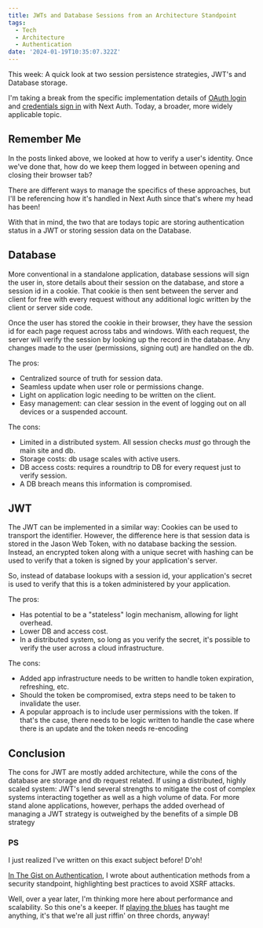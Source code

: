```yaml
---
title: JWTs and Database Sessions from an Architecture Standpoint
tags:
  - Tech
  - Architecture
  - Authentication
date: '2024-01-19T10:35:07.322Z'
---
```


This week: A quick look at two session persistence strategies, JWT's and Database storage.

I'm taking a break from the specific implementation details of [OAuth login](/nextauthemailandoauth) and [credentials sign in](/nextauthcredentials) with Next Auth. Today, a broader, more widely applicable topic.

## Remember Me

In the posts linked above, we looked at how to verify a user's identity. Once we've done that, how do we keep them logged in between opening and closing their browser tab?

There are different ways to manage the specifics of these approaches, but I'll be referencing how it's handled in Next Auth since that's where my head has been!

With that in mind, the two that are todays topic are storing authentication status in a JWT or storing session data on the Database.

## Database

More conventional in a standalone application, database sessions will sign the user in, store details about their session on the database, and store a session id in a cookie. That cookie is then sent between the server and client for free with every request without any additional logic written by the client or server side code.

Once the user has stored the cookie in their browser, they have the session id for each page request across tabs and windows. With each request, the server will verify the session by looking up the record in the database. Any changes made to the user (permissions, signing out) are handled on the db. 

The pros:

- Centralized source of truth for session data.
- Seamless update when user role or permissions change.
- Light on application logic needing to be written on the client.
- Easy management: can clear session in the event of logging out on all devices or a suspended account.

The cons:

- Limited in a distributed system. All session checks *must* go through the main site and db.
- Storage costs: db usage scales with active users.
- DB access costs: requires a roundtrip to DB for every request just to verify session.
- A DB breach means this information is compromised.

## JWT

The JWT can be implemented in a similar way: Cookies can be used to transport the identifier. However, the difference here is that session data is stored in the Jason Web Token, with no database backing the session. Instead, an encrypted token along with a unique secret with hashing can be used to verify that a token is signed by your application's server. 

So, instead of database lookups with a session id, your application's secret is used to verify that this is a token administered by your application.

The pros:

- Has potential to be a "stateless" login mechanism, allowing for light overhead.
- Lower DB and access cost.
- In a distributed system, so long as you verify the secret, it's possible to verify the user across a cloud infrastructure.

The cons:

- Added app infrastructure needs to be written to handle token expiration, refreshing, etc.
- Should the token be compromised, extra steps need to be taken to invalidate the user. 
- A popular approach is to include user permissions with the token. If that's the case, there needs to be logic written to handle the case where there is an update and the token needs re-encoding

## Conclusion

The cons for JWT are mostly added architecture, while the cons of the database are storage and db request related. If using a distributed, highly scaled system: JWT's lend several strengths to mitigate the cost of complex systems interacting together as well as a high volume of data. For more stand alone applications, however, perhaps the added overhead of managing a JWT strategy is outweighed by the benefits of a simple DB strategy

### PS

I just realized I've written on this exact subject before! D'oh! 

[In The Gist on Authentication](/authentication), I wrote about authentication methods from a security standpoint, highlighting best practices to avoid XSRF attacks. 

Well, over a year later, I'm thinking more here about performance and scalability. So this one's a keeper. If [playing the blues](/hundreddegreeblues) has taught me anything, it's that we're all just riffin' on three chords, anyway!